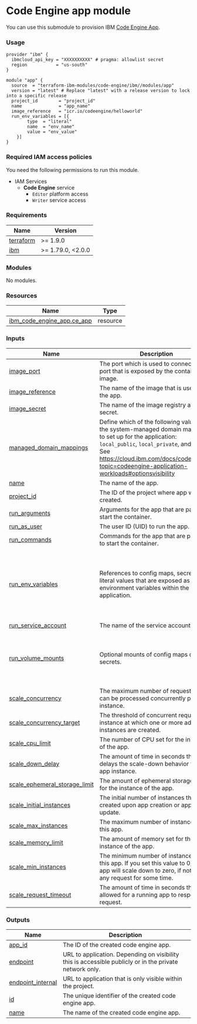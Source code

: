 # Code Engine app module

You can use this submodule to provision IBM [Code Engine App](https://cloud.ibm.com/docs/codeengine?topic=codeengine-getting-started).


### Usage
```hcl
provider "ibm" {
  ibmcloud_api_key = "XXXXXXXXXX" # pragma: allowlist secret
  region           = "us-south"
}

module "app" {
  source  = "terraform-ibm-modules/code-engine/ibm//modules/app"
  version = "latest" # Replace "latest" with a release version to lock into a specific release
  project_id        = "project_id"
  name              = "app_name"
  image_reference   = "icr.io/codeengine/helloworld"
  run_env_variables = [{
        type  = "literal"
        name  = "env_name"
        value = "env_value"
    }]
}
```

### Required IAM access policies

You need the following permissions to run this module.

- IAM Services
    - **Code Engine** service
        - `Editor` platform access
        - `Writer` service access

<!-- BEGINNING OF PRE-COMMIT-TERRAFORM DOCS HOOK -->
### Requirements

| Name | Version |
|------|---------|
| <a name="requirement_terraform"></a> [terraform](#requirement\_terraform) | >= 1.9.0 |
| <a name="requirement_ibm"></a> [ibm](#requirement\_ibm) | >= 1.79.0, <2.0.0 |

### Modules

No modules.

### Resources

| Name | Type |
|------|------|
| [ibm_code_engine_app.ce_app](https://registry.terraform.io/providers/ibm-cloud/ibm/latest/docs/resources/code_engine_app) | resource |

### Inputs

| Name | Description | Type | Default | Required |
|------|-------------|------|---------|:--------:|
| <a name="input_image_port"></a> [image\_port](#input\_image\_port) | The port which is used to connect to the port that is exposed by the container image. | `number` | `8080` | no |
| <a name="input_image_reference"></a> [image\_reference](#input\_image\_reference) | The name of the image that is used for the app. | `string` | n/a | yes |
| <a name="input_image_secret"></a> [image\_secret](#input\_image\_secret) | The name of the image registry access secret. | `string` | `null` | no |
| <a name="input_managed_domain_mappings"></a> [managed\_domain\_mappings](#input\_managed\_domain\_mappings) | Define which of the following values for the system-managed domain mappings to set up for the application: `local_public`, `local_private`, and `local`. See https://cloud.ibm.com/docs/codeengine?topic=codeengine-application-workloads#optionsvisibility | `string` | `null` | no |
| <a name="input_name"></a> [name](#input\_name) | The name of the app. | `string` | n/a | yes |
| <a name="input_project_id"></a> [project\_id](#input\_project\_id) | The ID of the project where app will be created. | `string` | n/a | yes |
| <a name="input_run_arguments"></a> [run\_arguments](#input\_run\_arguments) | Arguments for the app that are passed to start the container. | `list(string)` | `[]` | no |
| <a name="input_run_as_user"></a> [run\_as\_user](#input\_run\_as\_user) | The user ID (UID) to run the app. | `number` | `null` | no |
| <a name="input_run_commands"></a> [run\_commands](#input\_run\_commands) | Commands for the app that are passed to start the container. | `list(string)` | `[]` | no |
| <a name="input_run_env_variables"></a> [run\_env\_variables](#input\_run\_env\_variables) | References to config maps, secrets or a literal values that are exposed as environment variables within the running application. | <pre>list(object({<br/>    type      = optional(string)<br/>    name      = optional(string)<br/>    value     = optional(string)<br/>    prefix    = optional(string)<br/>    key       = optional(string)<br/>    reference = optional(string)<br/>  }))</pre> | `[]` | no |
| <a name="input_run_service_account"></a> [run\_service\_account](#input\_run\_service\_account) | The name of the service account. | `string` | `"default"` | no |
| <a name="input_run_volume_mounts"></a> [run\_volume\_mounts](#input\_run\_volume\_mounts) | Optional mounts of config maps or a secrets. | <pre>list(object({<br/>    mount_path = string<br/>    reference  = string<br/>    name       = optional(string)<br/>    type       = string<br/>  }))</pre> | `[]` | no |
| <a name="input_scale_concurrency"></a> [scale\_concurrency](#input\_scale\_concurrency) | The maximum number of requests that can be processed concurrently per instance. | `number` | `100` | no |
| <a name="input_scale_concurrency_target"></a> [scale\_concurrency\_target](#input\_scale\_concurrency\_target) | The threshold of concurrent requests per instance at which one or more additional instances are created. | `number` | `null` | no |
| <a name="input_scale_cpu_limit"></a> [scale\_cpu\_limit](#input\_scale\_cpu\_limit) | The number of CPU set for the instance of the app. | `string` | `"1"` | no |
| <a name="input_scale_down_delay"></a> [scale\_down\_delay](#input\_scale\_down\_delay) | The amount of time in seconds that delays the scale-down behavior for an app instance. | `number` | `0` | no |
| <a name="input_scale_ephemeral_storage_limit"></a> [scale\_ephemeral\_storage\_limit](#input\_scale\_ephemeral\_storage\_limit) | The amount of ephemeral storage to set for the instance of the app. | `string` | `"400M"` | no |
| <a name="input_scale_initial_instances"></a> [scale\_initial\_instances](#input\_scale\_initial\_instances) | The initial number of instances that are created upon app creation or app update. | `number` | `1` | no |
| <a name="input_scale_max_instances"></a> [scale\_max\_instances](#input\_scale\_max\_instances) | The maximum number of instances for this app. | `number` | `10` | no |
| <a name="input_scale_memory_limit"></a> [scale\_memory\_limit](#input\_scale\_memory\_limit) | The amount of memory set for the instance of the app. | `string` | `"4G"` | no |
| <a name="input_scale_min_instances"></a> [scale\_min\_instances](#input\_scale\_min\_instances) | The minimum number of instances for this app.  If you set this value to 0, the app will scale down to zero, if not hit by any request for some time. | `number` | `0` | no |
| <a name="input_scale_request_timeout"></a> [scale\_request\_timeout](#input\_scale\_request\_timeout) | The amount of time in seconds that is allowed for a running app to respond to a request. | `number` | `300` | no |

### Outputs

| Name | Description |
|------|-------------|
| <a name="output_app_id"></a> [app\_id](#output\_app\_id) | The ID of the created code engine app. |
| <a name="output_endpoint"></a> [endpoint](#output\_endpoint) | URL to application. Depending on visibility this is accessible publicly or in the private network only. |
| <a name="output_endpoint_internal"></a> [endpoint\_internal](#output\_endpoint\_internal) | URL to application that is only visible within the project. |
| <a name="output_id"></a> [id](#output\_id) | The unique identifier of the created code engine app. |
| <a name="output_name"></a> [name](#output\_name) | The name of the created code engine app. |
<!-- END OF PRE-COMMIT-TERRAFORM DOCS HOOK -->
